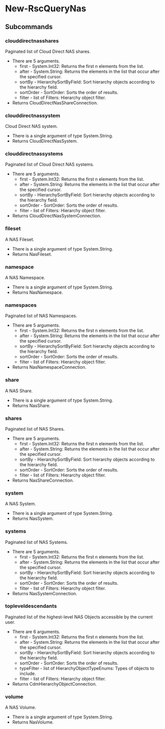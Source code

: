 # New-RscQueryNas
## Subcommands
### clouddirectnasshares
Paginated list of Cloud Direct NAS shares.

- There are 5 arguments.
    - first - System.Int32: Returns the first n elements from the list.
    - after - System.String: Returns the elements in the list that occur after the specified cursor.
    - sortBy - HierarchySortByField: Sort hierarchy objects according to the hierarchy field.
    - sortOrder - SortOrder: Sorts the order of results.
    - filter - list of Filters: Hierarchy object filter.
- Returns CloudDirectNasShareConnection.
### clouddirectnassystem
Cloud Direct NAS system.

- There is a single argument of type System.String.
- Returns CloudDirectNasSystem.
### clouddirectnassystems
Paginated list of Cloud Direct NAS systems.

- There are 5 arguments.
    - first - System.Int32: Returns the first n elements from the list.
    - after - System.String: Returns the elements in the list that occur after the specified cursor.
    - sortBy - HierarchySortByField: Sort hierarchy objects according to the hierarchy field.
    - sortOrder - SortOrder: Sorts the order of results.
    - filter - list of Filters: Hierarchy object filter.
- Returns CloudDirectNasSystemConnection.
### fileset
A NAS Fileset.

- There is a single argument of type System.String.
- Returns NasFileset.
### namespace
A NAS Namespace.

- There is a single argument of type System.String.
- Returns NasNamespace.
### namespaces
Paginated list of NAS Namespaces.

- There are 5 arguments.
    - first - System.Int32: Returns the first n elements from the list.
    - after - System.String: Returns the elements in the list that occur after the specified cursor.
    - sortBy - HierarchySortByField: Sort hierarchy objects according to the hierarchy field.
    - sortOrder - SortOrder: Sorts the order of results.
    - filter - list of Filters: Hierarchy object filter.
- Returns NasNamespaceConnection.
### share
A NAS Share.

- There is a single argument of type System.String.
- Returns NasShare.
### shares
Paginated list of NAS Shares.

- There are 5 arguments.
    - first - System.Int32: Returns the first n elements from the list.
    - after - System.String: Returns the elements in the list that occur after the specified cursor.
    - sortBy - HierarchySortByField: Sort hierarchy objects according to the hierarchy field.
    - sortOrder - SortOrder: Sorts the order of results.
    - filter - list of Filters: Hierarchy object filter.
- Returns NasShareConnection.
### system
A NAS System.

- There is a single argument of type System.String.
- Returns NasSystem.
### systems
Paginated list of NAS Systems.

- There are 5 arguments.
    - first - System.Int32: Returns the first n elements from the list.
    - after - System.String: Returns the elements in the list that occur after the specified cursor.
    - sortBy - HierarchySortByField: Sort hierarchy objects according to the hierarchy field.
    - sortOrder - SortOrder: Sorts the order of results.
    - filter - list of Filters: Hierarchy object filter.
- Returns NasSystemConnection.
### topleveldescendants
Paginated list of the highest-level NAS Objects accessible by the current user.

- There are 6 arguments.
    - first - System.Int32: Returns the first n elements from the list.
    - after - System.String: Returns the elements in the list that occur after the specified cursor.
    - sortBy - HierarchySortByField: Sort hierarchy objects according to the hierarchy field.
    - sortOrder - SortOrder: Sorts the order of results.
    - typeFilter - list of HierarchyObjectTypeEnums: Types of objects to include.
    - filter - list of Filters: Hierarchy object filter.
- Returns CdmHierarchyObjectConnection.
### volume
A NAS Volume.

- There is a single argument of type System.String.
- Returns NasVolume.
